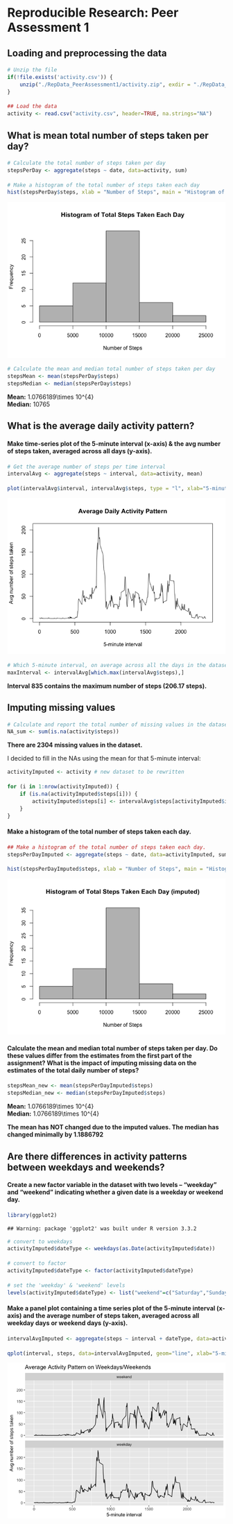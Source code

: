 # Reproducible Research: Peer Assessment 1


## Loading and preprocessing the data

```r
# Unzip the file
if(!file.exists('activity.csv')) {
    unzip("./RepData_PeerAssessment1/activity.zip", exdir = "./RepData_PeerAssessment1")
}

## Load the data
activity <- read.csv("activity.csv", header=TRUE, na.strings="NA")
```


## What is mean total number of steps taken per day?

```r
# Calculate the total number of steps taken per day
stepsPerDay <- aggregate(steps ~ date, data=activity, sum)

# Make a histogram of the total number of steps taken each day
hist(stepsPerDay$steps, xlab = "Number of Steps", main = "Histogram of Total Steps Taken Each Day", col="grey")
```

![](PA1_template_files/figure-html/avgtotalsteps-1.png)<!-- -->

```r
# Calculate the mean and median total number of steps taken per day
stepsMean <- mean(stepsPerDay$steps)
stepsMedian <- median(stepsPerDay$steps)
```

**Mean:** 1.0766189\times 10^{4}  
**Median:** 10765


## What is the average daily activity pattern?

#### Make time-series plot of the 5-minute interval (x-axis) & the avg number of steps taken, averaged across all days (y-axis).

```r
# Get the average number of steps per time interval
intervalAvg <- aggregate(steps ~ interval, data=activity, mean)

plot(intervalAvg$interval, intervalAvg$steps, type = "l", xlab="5-minute interval", ylab="Avg number of steps taken", main="Average Daily Activity Pattern")
```

![](PA1_template_files/figure-html/avgDailyactivity-1.png)<!-- -->

```r
# Which 5-minute interval, on average across all the days in the dataset, contains the maximum number of steps?
maxInterval <- intervalAvg[which.max(intervalAvg$steps),]
```
**Interval 835 contains the maximum number of steps (206.17 steps).**


## Imputing missing values

```r
# Calculate and report the total number of missing values in the dataset (i.e. the total number of rows with NAs)
NA_sum <- sum(is.na(activity$steps))
```
**There are 2304 missing values in the dataset.**

I decided to fill in the NAs using the mean for that 5-minute interval:

```r
activityImputed <- activity # new dataset to be rewritten

for (i in 1:nrow(activityImputed)) {
    if (is.na(activityImputed$steps[i])) {
        activityImputed$steps[i] <- intervalAvg$steps[activityImputed$interval[i] == intervalAvg$interval]
    }
}
```

#### Make a histogram of the total number of steps taken each day.

```r
## Make a histogram of the total number of steps taken each day.
stepsPerDayImputed <- aggregate(steps ~ date, data=activityImputed, sum)

hist(stepsPerDayImputed$steps, xlab = "Number of Steps", main = "Histogram of Total Steps Taken Each Day (imputed)", col="grey")
```

![](PA1_template_files/figure-html/unnamed-chunk-1-1.png)<!-- -->


#### Calculate the mean and median total number of steps taken per day. Do these values differ from the estimates from the first part of the assignment?  What is the impact of imputing missing data on the estimates of the total daily number of steps?

```r
stepsMean_new <- mean(stepsPerDayImputed$steps)
stepsMedian_new <- median(stepsPerDayImputed$steps)
```

**Mean:** 1.0766189\times 10^{4}  
**Median:** 1.0766189\times 10^{4}

**The mean has NOT changed due to the imputed values. The median has changed minimally by 1.1886792**


## Are there differences in activity patterns between weekdays and weekends?

#### Create a new factor variable in the dataset with two levels – “weekday” and “weekend” indicating whether a given date is a weekday or weekend day.

```r
library(ggplot2)
```

```
## Warning: package 'ggplot2' was built under R version 3.3.2
```

```r
# convert to weekdays
activityImputed$dateType <- weekdays(as.Date(activityImputed$date))

# convert to factor
activityImputed$dateType <- factor(activityImputed$dateType)

# set the 'weekday' & 'weekend' levels
levels(activityImputed$dateType) <- list("weekend"=c("Saturday","Sunday"), "weekday"=c("Monday","Tuesday","Wednesday","Thursday","Friday"))
```

#### Make a panel plot containing a time series plot of the 5-minute interval (x-axis) and the average number of steps taken, averaged across all weekday days or weekend days (y-axis).

```r
intervalAvgImputed <- aggregate(steps ~ interval + dateType, data=activityImputed, mean)

qplot(interval, steps, data=intervalAvgImputed, geom="line", xlab="5-minute interval", ylab="Avg number of steps taken", main="Average Activity Pattern on Weekdays/Weekends") + facet_wrap(~dateType, nrow=2)
```

![](PA1_template_files/figure-html/weekTypeplot-1.png)<!-- -->

